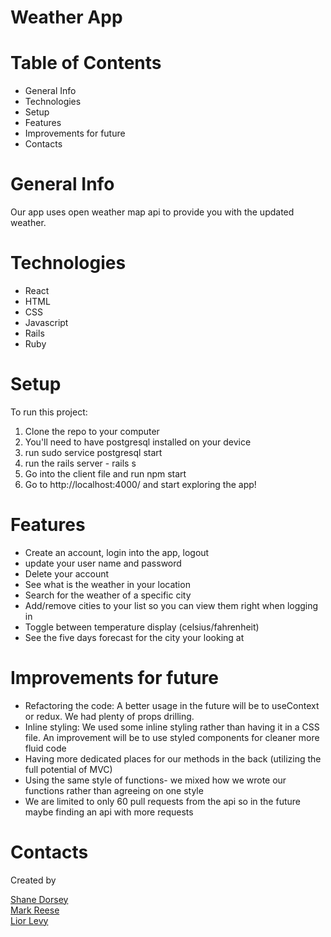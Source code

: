 # Weather App

# Table of Contents

<ul>
  <li>General Info</li>
  <li>Technologies</li>
  <li>Setup</li>
  <li>Features</li>
  <li>Improvements for future</li>
  <li>Contacts</li>
</ul>
 
# General Info
 
Our app uses open weather map api to provide you with the updated weather.
 
# Technologies
 
<ul>
<li>React</li>
<li>HTML</li>
<li>CSS</li>
<li>Javascript</li>
<li>Rails</li>
<li>Ruby</li>
</ul>
 
# Setup
 
To run this project: <ol>
 
  <li>Clone the repo to your computer</li>
  <li>You'll need to have postgresql installed on your device</li>
  <li>run sudo service postgresql start
</li>
  <li>run the rails server - rails s</li>
  <li>Go into the client file and run npm start</li>
  <li>Go to http://localhost:4000/ and start exploring the app!</li>
  </ol>
 
# Features
 
<ul>
  <li>Create an account, login into the app, logout</li>
  <li>update your user name and password</li>
  <li>Delete your account</li>
  <li>See what is the weather in your location</li>
  <li>Search for the weather of a specific city</li>
  <li>Add/remove cities to your list so you can view them right when logging in</li>
  <li>Toggle between temperature display (celsius/fahrenheit)  </li>
  <li>See the five days forecast for the city your looking at</li>
</ul>
 
# Improvements for future
 

<ul>
<li>Refactoring the code: A better usage in the future will be to useContext or redux. We had plenty of props drilling.</li>
<li>Inline styling: We used some inline styling rather than having it in a CSS file. An improvement will be to use styled components for cleaner more fluid code</li>
<li>Having more dedicated places for our methods in the back (utilizing the full potential of MVC)</li>
<li>Using the same style of functions- we mixed how we wrote our functions rather than agreeing on one style</li>
<li>We are limited to only 60 pull requests from the api so in the future maybe finding an api with more requests</li>
</ul>
 
# Contacts
 
Created by <br>

<a href="https://www.linkedin.com/in/shanedorsey/" target="_blank">Shane Dorsey</a><br>
<a href="https://www.linkedin.com/in/mark-s-reese//" target="_blank">Mark Reese</a><br>
<a href="https://www.linkedin.com/in/liordl/" target="_blank">Lior Levy</a><br>


 

